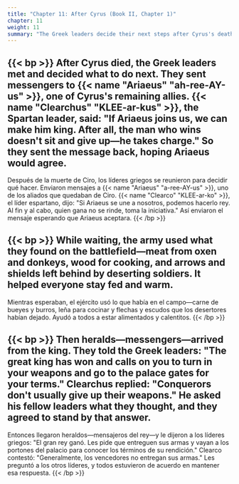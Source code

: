 ```yaml
---
title: "Chapter 11: After Cyrus (Book II, Chapter 1)"
chapter: 11
weight: 11
summary: "The Greek leaders decide their next steps after Cyrus's death and face demands from the king."
---
```


{{< bp >}}
After Cyrus died, the Greek leaders met and decided what to do next. They sent messengers to {{< name "Ariaeus" "ah-ree-AY-us" >}}, one of Cyrus's remaining allies. {{< name "Clearchus" "KLEE-ar-kus" >}}, the Spartan leader, said: "If Ariaeus joins us, we can make him king. After all, the man who wins doesn't sit and give up—he takes charge." So they sent the message back, hoping Ariaeus would agree.
---
Después de la muerte de Ciro, los líderes griegos se reunieron para decidir qué hacer. Enviaron mensajes a {{< name "Ariaeus" "a-ree-AY-us" >}}, uno de los aliados que quedaban de Ciro. {{< name "Clearco" "KLEE-ar-ko" >}}, el líder espartano, dijo: "Si Ariaeus se une a nosotros, podemos hacerlo rey. Al fin y al cabo, quien gana no se rinde, toma la iniciativa." Así enviaron el mensaje esperando que Ariaeus aceptara.
{{< /bp >}}

{{< bp >}}
While waiting, the army used what they found on the battlefield—meat from oxen and donkeys, wood for cooking, and arrows and shields left behind by deserting soldiers. It helped everyone stay fed and warm.
---
Mientras esperaban, el ejército usó lo que había en el campo—carne de bueyes y burros, leña para cocinar y flechas y escudos que los desertores habían dejado. Ayudó a todos a estar alimentados y calentitos.
{{< /bp >}}

{{< bp >}}
Then heralds—messengers—arrived from the king. They told the Greek leaders: "The great king has won and calls on you to turn in your weapons and go to the palace gates for your terms." Clearchus replied: "Conquerors don't usually give up their weapons." He asked his fellow leaders what they thought, and they agreed to stand by that answer.
---
Entonces llegaron heraldos—mensajeros del rey—y le dijeron a los líderes griegos: "El gran rey ganó. Les pide que entreguen sus armas y vayan a los portones del palacio para conocer los términos de su rendición." Clearco contestó: "Generalmente, los vencedores no entregan sus armas." Les preguntó a los otros líderes, y todos estuvieron de acuerdo en mantener esa respuesta.
{{< /bp >}}

